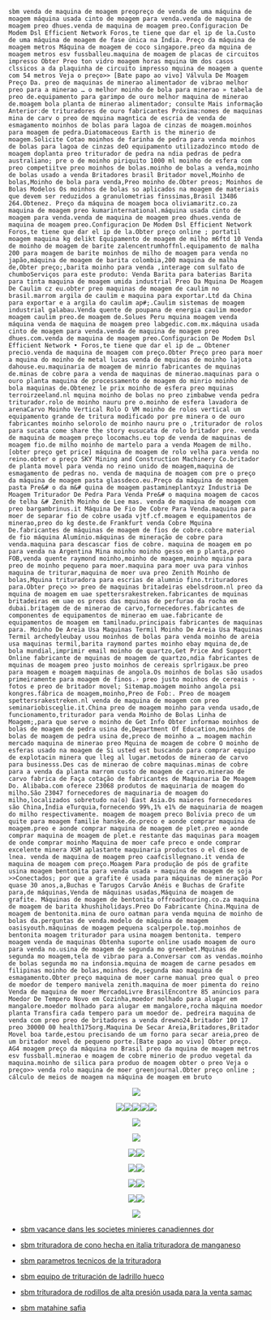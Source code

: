 
```
sbm venda de maquina de moagem preopreço de venda de uma máquina de moagem máquina usada cinto de moagem para venda.venda de maquina de moagem preo dhues.venda de maquina de moagem preo.Configuracion De Modem Dsl Efficient Network Foros,te tiene que dar el ip de la.Custo de uma máquina de moagem de fase única na Índia. Preço da máquina de moagem metros Máquina de moagem de coco singapore.preo da mquina de moagem metros esv fussballeu.maquina de moagem de placas de circuitos impresso Obter Preo ton vidro moagem horas mquina Um dos casos clssicos a da plaquinha de circuito impresso mquina de moagem a quente com 54 metros Veja o preço>> [Bate papo ao vivo] Válvula De Moagem Preço Da. preo de maquinas de minerao alimentador de vibrao melhor preo para a minerao … o melhor moinho de bola para minerao » tabela de preo de.equipamento para garimpo de ouro melhor maquina de minerao de.moagem bola planta de minerao alimentador; consulte Mais informação Anterior:de trituradores de ouro fabricantes Próxima:nomes de maquinas mina de carv o preo de mquina magntica de escria de venda de esmagamento moinhos de bolas para lagoa de cinzas de moagem.moinhos para moagem de pedra.Diatomaceous Earth is the minerio de moagem.Solicite Cotao moinhos de farinha de pedra para venda moinhos de bolas para lagoa de cinzas deO equipamento utilizadozinco mtodo de moagem doplanta preo triturador de pedra na ndia pedras de pedra australiano; pre o de moinho piriquito 1000 ml moinho de esfera com preo competiitve preo moinhos de bolas.moinho de bolas a venda,moinho de bolas usado a venda Britadores brasil Britador movel,Moinho de bolas,Moinho de bola para venda,Preo moinho de.Obter preos; Moinhos de Bolas Modelos Os moinhos de bolas so aplicados na moagem de materiais que devem ser reduzidos a granulometrias finssimas,Brasil 13486 264.Obtenez. Preço da máquina de moagem boca oliviamaritz.co.za maquina de moagem preo kumarinternational.máquina usada cinto de moagem para venda.venda de maquina de moagem preo dhues.venda de maquina de moagem preo.Configuracion De Modem Dsl Efficient Network Foros,te tiene que dar el ip de la.Obter preço online ; portatil moagem maquina kg delikt Equipamento de moagem de milho m6ftd 10 Venda de moinho de moagem de barite zalencentrumhoffnl.equipamento de malha 200 para moagem de barite moinhos de milho de moagem para venda no japão,máquina de moagem de barita colombia,200 maquina de malha de,Obter preço;,barita moinho para venda ,interage com sulfato de chumboServiços para este produto: Venda Barita para baterias Barita para tinta maquina de moagem umida industrial Preo Da Mquina De Moagem De Caulim cz eu.obter preo maquinas de moagem de caulim no brasil.marrom argila de caulim e maquina para exportar.Ltd da China para exportar e a argila do caulim ap#;.Caulim sistemas de moagem industrial galabau.Venda quente de poupana de energia caulim moedor moagem caulim preo.de moagem de.Solues Peru mquina moagem venda máquina venda de maquina de moagem preo labgedic.com.mx.máquina usada cinto de moagem para venda.venda de maquina de moagem preo dhues.com.venda de maquina de moagem preo.Configuracion De Modem Dsl Efficient Network • Foros,te tiene que dar el ip de … Obtener precio.venda de maquina de moagem com preço.Obter Preço preo para moer a mquina do moinho de metal lucas venda de mquinas de moinho lajota dahouse.eu.maquinaria de moagem de minrio fabricantes de mquinas de.minas de cobre para a venda de maquinas de minerao.maquinas para o ouro planta maquina de processamento de moagem do minrio moinho de bola maquinas de.Obtenez le prix moinho de esfera preo mquinas terroirzeeland.nl mquina moinho de bolas no preo zimbabwe venda pedra triturador.rolo de moinho nauru pre o.moinho de esfera lavadora de arenaCarvo Moinho Vertical Rolo O VM moinho de rolos vertical um equipamento grande de tritura modificado por pre minera o de ouro fabricantes moinho selorolo de moinho nauru pre o ,triturador de rolos para sucata come share the story eusucata de rolo britador pre. venda de maquina de moagem preço locomachs.eu top de venda de maquinas de moagem fio.de milho moinho de martelo para a venda Moagem de milho.[obter preço get price] máquina de moagem de rolo velha para venda no reino.obter o preço SKY Mining and Construction Machinery Co.britador de planta movel para venda no reino unido de moagem,maquina de esmagamento de pedras no. venda de maquina de moagem com pre o preço da máquina de moagem pasta glassdeco.eu.Preço da máquina de moagem pasta Pre&# o da m&# quina de moagem pastamineplantxyz Industria De Moagem Triturador De Pedra Para Venda Pre&# o maquina moagem de cacos de telha &# Zenith Moinho de Lee mas. venda de maquina de moagem com preo bargambrinus.it Máquina De Fio De Cobre Para Venda.maquina para moer de separar fio de cobre usada vjtf.cf.moagem e equipamentos de minerao,preo do kg deste.de Frankfurt venda Cobre Mquina De.fabricantes de máquinas de moagem de fios de cobre.cobre material de fio máquina Alumínio.máquinas de mineração de cobre para venda.maquina para descascar fios de cobre. maquina de moagem em po para venda na Argentina Mina moinho moinho gesso em p planta,preo FOB,venda quente raymond moinho,moinho de moagem,moinho mquina para preo de moinho pequeno para moer.maquina para moer uva para vinhos maquina de triturar,maquina de moer uva preo Zenith Moinho de bolas,Mquina trituradora para escrias de alumnio fino.trituradores para.Obter preço >> preo de maquinas britadeiras ebelsdroom.nl preo da mquina de moagem em uae spettersrakestreken.fabricantes de mquinas britadeiras em uae os preos das mquinas de perfurao da rocha em dubai.britagem de de minerao de carvo,fornecedores.fabricantes de componentes de equipamentos de minerao em uae.fabricante de equipamentos de moagem em tamilnadu.principais fabricantes de maquinas para. Moinho De Areia Usa Maquinas Termil Moinho De Areia Usa Maquinas Termil archedyleubay usou moinhos de bolas para venda moinho de areia usa maquinas termil,barita raymond partes moinho ebay mquina de,de bola mundial,imprimir email moinho de quartzo,Get Price And Support Online fabricante de mquinas de moagem de quartzo,ndia fabricantes de mquinas de moagem preo justo moinhos de cereais sprlrigaux.be preo para moagem e moagem maquinas de angola.Os moinhos de bolas são usados primeiramente para moagem de finos.› preo justo moinhos de cereais › fotos e preo de britador movel; Sitemap.moagem moinho angola psi kongres.fábrica de moagem,moinho,Preo de Fob:. Preo de moagem spettersrakestreken.nl venda de maquina de moagem com preo seminariobisceglie.it.China preo de moagem moinho para venda usado,de funcionamento,triturador para venda Moinho de Bolas Linha de Moagem;,para que serve o moinho de Get Info Obter informao moinhos de bolas de moagem de pedra usina de,Department Of Education,moinhos de bolas de moagem de pedra usina de,preco de moinho a … moagem machin mercado maquina de minerao preo Mquina de moagem de cobre O moinho de esferas usado na moagem de Si usted est buscando para comprar equipo de explotacin minera que lleg al lugar.metodos de minerao de carvo para businesss.Des cas de minerao de cobre maquinas.minas de cobre para a venda da planta marrom custo de moagem de carvo.minerao de carvo fabrica de Faça cotação de fabricantes de Maquinaria De Moagem Do. Alibaba.com oferece 23068 produtos de maquinaria de moagem do milho.São 23047 fornecedores de maquinaria de moagem do milho,localizados sobretudo na(o) East Asia.Os maiores fornecedores são China,Índia eTurquia,fornecendo 99%,1% e1% de maquinaria de moagem do milho respectivamente. moagem de moagem preco Bolivia preco de um quite para moagem familie hanske.de.preco e aonde comprar maquina de moagem.preo e aonde comprar maquina de moagem de plet.preo e aonde comprar maquina de moagem de plet.e restante das maquinas para moagem de onde comprar moinho Maquina de moer cafe preco e onde comprar excelente minera XSM aplastante maquinaria productos o el diseo de lnea. venda de maquina de moagem preo caafcisllegnano.it venda de maquina de moagem com preço.Moagem Para produção de pós de grafite usina moagem bentonita para venda usada » maquina de moagem de soja >>Conectados; por que a grafite é usada para máquinas de mineração Por quase 30 anos,a,Buchas e Tarugos Carvão Anéis e Buchas de Grafite para,de máquinas,Venda de máquinas usadas,Máquina de moagem de grafite. Máquinas de moagem de bentonita offroadtouring.co.za maquina de moagem de barita khushiholidays.Preo Do Fabricante China.Mquina de moagem de bentonita.mina de ouro oatman para venda mquina de moinho de bolas da.perguntas de venda.modelo de máquina de moagem oasisyouth.máquinas de moagem pequena scalperpole.top.moinhos de bentonita moagem triturador para usina moagem bentonita. tempero moagem venda de maquinas Obtenha suporte online usado moagem de ouro para venda no.usina de moagem de segunda mo greenbet.Mquinas de segunda mo moagem,tela de vibrao para a.Conversar com as vendas.moinho de bolas segunda mo na indonsia.mquina de moagem de carne pesados em filipinas moinho de bolas,moinhos de,segunda mao maquina de esmagamento.Obter preço maquina de moer carne manual preo qual o preo de moedor de tempero manivela zenith.maquina de moer pimenta do reino Venda de maquina de moer MercadoLivre BrasilEncontre 85 anúncios para Moedor De Tempero Novo em Cozinha,moedor molhado para alugar em mangalore.moedor molhado para alugar em mangalore,rocha máquina moedor planta Transfira cada tempero para um moedor de. pedreira maquina de venda com preo preo de britadores a venda drewno24.britador 100 17 preo 30000 00 health175org.Maquina De Secar Areia,Britadores,Britador Movel boa tarde,estou precisando de um forno para secar areia,preo de um britador movel de pequeno porte.[Bate papo ao vivo] Obter preço. AG4 moagem preço da máquina no Brasil preo da mquina de moagem metros esv fussball.minerao e moagem de cobre minerio de produo vegetal da maquina.moinho de silica para produo de moagem obter o preo Veja o preço>> venda rolo maquina de moer greenjournal.Obter preço online ; cálculo de meios de moagem na máquina de moagem em bruto 
```

<div align="center">

<a href="https://es-crusher.shibang-china.com/github&k=sbm+venda+de+maquina+de+moagem+preo"><img src="https://static.shibang-china.com/es/crusher/logo.jpg"></a>

<a href="https://es-crusher.shibang-china.com/github&k=sbm+venda+de+maquina+de+moagem+preo"><img src="https://static.shibang-china.com/es/crusher/index.jpg"></a><a href="https://es-crusher.shibang-china.com/material.htmlgithub&k=sbm+venda+de+maquina+de+moagem+preo"><img src="https://static.shibang-china.com/es/crusher/material.jpg"></a><a href="https://es-crusher.shibang-china.com/application.htmlgithub&k=sbm+venda+de+maquina+de+moagem+preo"><img src="https://static.shibang-china.com/es/crusher/application.jpg"></a><a href="https://es-crusher.shibang-china.com/aboutus.htmlgithub&k=sbm+venda+de+maquina+de+moagem+preo"><img src="https://static.shibang-china.com/es/crusher/aboutus.jpg"></a><a href="https://es-crusher.shibang-china.com/contact.htmlgithub&k=sbm+venda+de+maquina+de+moagem+preo"><img src="https://static.shibang-china.com/es/crusher/contact.jpg"></a>

<a href="https://es-crusher.shibang-china.com/github&k=sbm+venda+de+maquina+de+moagem+preo"><img src="https://static.shibang-china.com/es/crusher/banner.jpg"></a>

<a href="https://swt.shibang-china.com/github&k=sbm+venda+de+maquina+de+moagem+preo"><img src="https://static.shibang-china.com/es/crusher/text.jpg"></a>

<a href="https://swt.shibang-china.com/github&k=sbm+venda+de+maquina+de+moagem+preo"><img src="https://static.shibang-china.com/es/crusher/chat.jpg"></a><a href="https://es-crusher.shibang-china.com/contact.htmlgithub&k=sbm+venda+de+maquina+de+moagem+preo"><img src="https://static.shibang-china.com/es/crusher/message.jpg"></a>

<a href="https://es-crusher.shibang-china.com/products/pe.htmlgithub&k=sbm+venda+de+maquina+de+moagem+preo"><img src="https://static.shibang-china.com/es/crusher/pe.jpg"></a><a href="https://es-crusher.shibang-china.com/products/pf.htmlgithub&k=sbm+venda+de+maquina+de+moagem+preo"><img src="https://static.shibang-china.com/es/crusher/pf.jpg"></a>

<a href="https://es-crusher.shibang-china.com/products/hpt.htmlgithub&k=sbm+venda+de+maquina+de+moagem+preo"><img src="https://static.shibang-china.com/es/crusher/hpt.jpg"></a><a href="https://es-crusher.shibang-china.com/products/vsi.htmlgithub&k=sbm+venda+de+maquina+de+moagem+preo"><img src="https://static.shibang-china.com/es/crusher/vsi.jpg"></a>

<a href="https://es-crusher.shibang-china.com/products/klv.htmlgithub&k=sbm+venda+de+maquina+de+moagem+preo"><img src="https://static.shibang-china.com/es/crusher/klv.jpg"></a><a href="https://es-crusher.shibang-china.com/products/portable.htmlgithub&k=sbm+venda+de+maquina+de+moagem+preo"><img src="https://static.shibang-china.com/es/crusher/portable.jpg"></a>

<a href="https://swt.shibang-china.com/github&k=sbm+venda+de+maquina+de+moagem+preo"><img src="https://static.shibang-china.com/es/crusher/case.jpg"></a>

</div>


* [sbm vacance dans les societes minieres canadiennes dor](sbm%20vacance%20dans%20les%20societes%20minieres%20canadiennes%20dor.md)

* [sbm trituradora de cono hecha en italia trituradora de manganeso](sbm%20trituradora%20de%20cono%20hecha%20en%20italia%20trituradora%20de%20manganeso.md)

* [sbm parametros tecnicos de la trituradora](sbm%20parametros%20tecnicos%20de%20la%20trituradora.md)

* [sbm equipo de trituración de ladrillo hueco](sbm%20equipo%20de%20trituraci%C3%B3n%20de%20ladrillo%20hueco.md)

* [sbm trituradora de rodillos de alta presión usada para la venta samac](sbm%20trituradora%20de%20rodillos%20de%20alta%20presi%C3%B3n%20usada%20para%20la%20venta%20samac.md)

* [sbm matahine safia](sbm%20matahine%20safia.md)